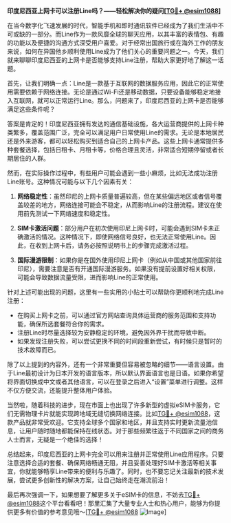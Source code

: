 **印度尼西亚上网卡可以注册Line吗？——轻松解决你的疑问[[TG💪+ @esim1088](https://t.me/s/esim1088)]**

在当今数字化飞速发展的时代，智能手机和即时通讯软件已经成为了我们生活中不可或缺的一部分。而Line作为一款风靡全球的聊天应用，以其丰富的表情包、有趣的功能以及便捷的沟通方式深受用户喜爱。对于经常出国旅行或在海外工作的朋友来说，如何在异国他乡顺利使用Line成为了他们关心的重要问题之一。今天，我们就来聊聊印度尼西亚的上网卡是否能够支持Line注册，帮助大家更好地了解这一话题。

首先，让我们明确一点：Line是一款基于互联网的数据服务应用，因此它的正常使用需要依赖于网络连接。无论是通过Wi-Fi还是移动数据，只要设备能够稳定地接入互联网，就可以正常运行Line。那么，问题来了，印度尼西亚的上网卡是否能够满足这些条件呢？

答案是肯定的！印度尼西亚拥有发达的通信基础设施，各大运营商提供的上网卡种类繁多，覆盖范围广泛，完全可以满足用户日常使用Line的需求。无论是本地居民还是外来游客，都可以轻松购买到适合自己的上网卡产品。这些上网卡通常提供多种套餐选择，包括日租卡、月租卡等，价格合理且灵活，非常适合短期停留或者长期居住的人群。

然而，在实际操作过程中，有些用户可能会遇到一些小麻烦，比如无法成功注册Line账号。这种情况可能与以下几个因素有关：

1. **网络稳定性**：虽然印尼的上网卡质量普遍较高，但在某些偏远地区或者信号覆盖较差的地方，网络连接可能会不稳定，从而影响Line的注册流程。建议在使用前先测试一下网络速度和稳定性。

2. **SIM卡激活问题**：部分用户在初次使用印尼上网卡时，可能会遇到SIM卡未正确激活的情况。这种情况下，即使网络信号良好，也无法正常使用Line。因此，在收到上网卡后，请务必按照说明书上的步骤完成激活过程。

3. **国际漫游限制**：如果你是在国外使用印尼上网卡（例如从中国或其他国家前往印尼），需要注意是否有开通国际漫游服务。如果没有提前设置好相关权限，可能会导致数据流量受限，进而影响Line的正常使用。

针对上述可能出现的问题，这里有一些实用的小贴士可以帮助你更顺利地完成Line注册：

- 在购买上网卡之前，可以通过官方网站查询具体运营商的服务范围和支持功能，确保所选套餐符合你的需求。
- 注册Line时尽量选择较为安静稳定的环境，避免因外界干扰而导致中断。
- 如果发现注册失败，可以尝试更换不同的时间段重新尝试，有时候只是暂时的技术故障而已。

除了以上提到的内容外，还有一个非常重要但容易被忽略的细节——语言设置。由于Line最初设计为日本开发的语言版本，所以默认界面语言也是日语。如果你希望将界面切换成中文或者其他语言，可以在登录之后进入“设置”菜单进行调整。这样不仅方便交流，还能提升整体用户体验。

当然啦，随着科技的进步，现在市面上也出现了许多新型的虚拟eSIM卡服务，它们无需物理卡片就能实现跨地域无缝切换网络连接。比如[TG💪+ @esim1088](https://t.me/s/esim1088)，这款产品就非常受欢迎。它支持全球多个国家和地区，并且支持实时更新流量池信息，让用户随时随地都能保持在线状态。对于那些频繁往返于不同国家之间的商务人士而言，无疑是一个绝佳的选择！

总结起来，印度尼西亚的上网卡完全可以用来注册并正常使用Line应用程序。只要注意选择合适的套餐、确保网络畅通无阻，并且妥善处理好SIM卡激活等相关事宜，你就能够畅享Line带来的便利与乐趣了。同时，也不要忘记关注最新的技术发展，尝试更多创新性的解决方案，让自己始终走在潮流前沿！

最后再次强调一下，如果想要了解更多关于eSIM卡的信息，不妨去[TG💪+ @esim1088](https://t.me/s/esim1088)这个平台看看吧！那里汇集了大量专业人士和热心用户，能够为你提供更多有价值的参考意见哦～[[TG💪+ @esim1088](https://t.me/s/esim1088) ![Image](https://i.postimg.cc/4NQfJmqS/Snipaste-2025-05-13-00-14-12.png)]